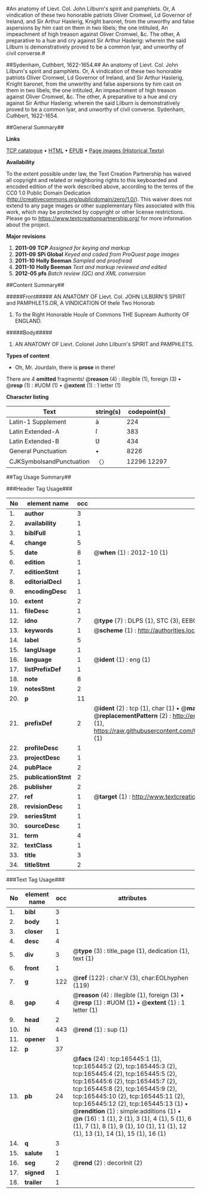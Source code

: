 #An anatomy of Lievt. Col. John Lilburn's spirit and pamphlets. Or, A vindication of these two honorable patriots Oliver Cromwel, Ld Governor of Ireland, and Sir Arthur Haslerig, Knight baronet, from the unworthy and false aspersions by him cast on them in two libels; the one intituled, An impeachment of high treason against Oliver Cromwel, &c. The other, A preparative to a hue and cry against Sir Arthur Haslerig: wherein the said Lilburn is demonstratively proved to be a common lyar, and unworthy of civil converse.#

##Sydenham, Cuthbert, 1622-1654.##
An anatomy of Lievt. Col. John Lilburn's spirit and pamphlets. Or, A vindication of these two honorable patriots Oliver Cromwel, Ld Governor of Ireland, and Sir Arthur Haslerig, Knight baronet, from the unworthy and false aspersions by him cast on them in two libels; the one intituled, An impeachment of high treason against Oliver Cromwel, &c. The other, A preparative to a hue and cry against Sir Arthur Haslerig: wherein the said Lilburn is demonstratively proved to be a common lyar, and unworthy of civil converse.
Sydenham, Cuthbert, 1622-1654.

##General Summary##

**Links**

[TCP catalogue](http://www.ota.ox.ac.uk/tcp/)  • 
[HTML](http://tei.it.ox.ac.uk/tcp/Texts-HTML/free/A94/A94165.html)  • 
[EPUB](http://tei.it.ox.ac.uk/tcp/Texts-EPUB/free/A94/A94165.epub) • 
[Page images (Historical Texts)](https://historicaltexts.jisc.ac.uk/eebo-99864051e)

**Availability**

To the extent possible under law, the Text Creation Partnership has waived all copyright and related or neighboring rights to this keyboarded and encoded edition of the work described above, according to the terms of the CC0 1.0 Public Domain Dedication (http://creativecommons.org/publicdomain/zero/1.0/). This waiver does not extend to any page images or other supplementary files associated with this work, which may be protected by copyright or other license restrictions. Please go to https://www.textcreationpartnership.org/ for more information about the project.

**Major revisions**

1. __2011-09__ __TCP__ *Assigned for keying and markup*
1. __2011-09__ __SPi Global__ *Keyed and coded from ProQuest page images*
1. __2011-10__ __Holly Beeman__ *Sampled and proofread*
1. __2011-10__ __Holly Beeman__ *Text and markup reviewed and edited*
1. __2012-05__ __pfs__ *Batch review (QC) and XML conversion*

##Content Summary##

#####Front#####
AN ANATOMY OF Lievt. Col. JOHN LILBƲRN'S SPIRIT and PAMPHLETS.OR, A VINDICATION Of theſe Two Honorab
1. To the Right Honorable Houſe of Commons THE Supream Authority OF ENGLAND.

#####Body#####

1. AN ANATOMY OF Lievt. Colonel John Lilburn's SPIRIT and PAMPHLETS.

**Types of content**

  * Oh, Mr. Jourdain, there is **prose** in there!

There are 4 **omitted** fragments! 
 @__reason__ (4) : illegible (1), foreign (3)  •  @__resp__ (1) : #UOM (1)  •  @__extent__ (1) : 1 letter (1)

**Character listing**


|Text|string(s)|codepoint(s)|
|---|---|---|
|Latin-1 Supplement|à|224|
|Latin Extended-A|ſ|383|
|Latin Extended-B|Ʋ|434|
|General Punctuation|•|8226|
|CJKSymbolsandPunctuation|〈〉|12296 12297|

##Tag Usage Summary##

###Header Tag Usage###

|No|element name|occ|attributes|
|---|---|---|---|
|1.|__author__|3||
|2.|__availability__|1||
|3.|__biblFull__|1||
|4.|__change__|5||
|5.|__date__|8| @__when__ (1) : 2012-10 (1)|
|6.|__edition__|1||
|7.|__editionStmt__|1||
|8.|__editorialDecl__|1||
|9.|__encodingDesc__|1||
|10.|__extent__|2||
|11.|__fileDesc__|1||
|12.|__idno__|7| @__type__ (7) : DLPS (1), STC (3), EEBO-CITATION (1), PROQUEST (1), VID (1)|
|13.|__keywords__|1| @__scheme__ (1) : http://authorities.loc.gov/ (1)|
|14.|__label__|5||
|15.|__langUsage__|1||
|16.|__language__|1| @__ident__ (1) : eng (1)|
|17.|__listPrefixDef__|1||
|18.|__note__|8||
|19.|__notesStmt__|2||
|20.|__p__|11||
|21.|__prefixDef__|2| @__ident__ (2) : tcp (1), char (1)  •  @__matchPattern__ (2) : ([0-9\-]+):([0-9IVX]+) (1), (.+) (1)  •  @__replacementPattern__ (2) : http://eebo.chadwyck.com/downloadtiff?vid=$1&page=$2 (1), https://raw.githubusercontent.com/textcreationpartnership/Texts/master/tcpchars.xml#$1 (1)|
|22.|__profileDesc__|1||
|23.|__projectDesc__|1||
|24.|__pubPlace__|2||
|25.|__publicationStmt__|2||
|26.|__publisher__|2||
|27.|__ref__|1| @__target__ (1) : http://www.textcreationpartnership.org/docs/. (1)|
|28.|__revisionDesc__|1||
|29.|__seriesStmt__|1||
|30.|__sourceDesc__|1||
|31.|__term__|4||
|32.|__textClass__|1||
|33.|__title__|3||
|34.|__titleStmt__|2||


###Text Tag Usage###

|No|element name|occ|attributes|
|---|---|---|---|
|1.|__bibl__|3||
|2.|__body__|1||
|3.|__closer__|1||
|4.|__desc__|4||
|5.|__div__|3| @__type__ (3) : title_page (1), dedication (1), text (1)|
|6.|__front__|1||
|7.|__g__|122| @__ref__ (122) : char:V (3), char:EOLhyphen (119)|
|8.|__gap__|4| @__reason__ (4) : illegible (1), foreign (3)  •  @__resp__ (1) : #UOM (1)  •  @__extent__ (1) : 1 letter (1)|
|9.|__head__|2||
|10.|__hi__|443| @__rend__ (1) : sup (1)|
|11.|__opener__|1||
|12.|__p__|37||
|13.|__pb__|24| @__facs__ (24) : tcp:165445:1 (1), tcp:165445:2 (2), tcp:165445:3 (2), tcp:165445:4 (2), tcp:165445:5 (2), tcp:165445:6 (2), tcp:165445:7 (2), tcp:165445:8 (2), tcp:165445:9 (2), tcp:165445:10 (2), tcp:165445:11 (2), tcp:165445:12 (2), tcp:165445:13 (1)  •  @__rendition__ (1) : simple:additions (1)  •  @__n__ (16) : 1 (1), 2 (1), 3 (1), 4 (1), 5 (1), 6 (1), 7 (1), 8 (1), 9 (1), 10 (1), 11 (1), 12 (1), 13 (1), 14 (1), 15 (1), 16 (1)|
|14.|__q__|3||
|15.|__salute__|1||
|16.|__seg__|2| @__rend__ (2) : decorInit (2)|
|17.|__signed__|1||
|18.|__trailer__|1||
